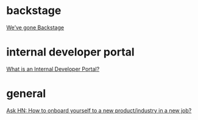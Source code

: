 # backstage

[We’ve gone Backstage](https://medium.com/john-lewis-software-engineering/weve-gone-backstage-this-is-how-we-use-it-on-our-digital-platform-b299cd4acb2)

# internal developer portal

[What is an Internal Developer Portal?](https://medium.com/@rphilogene/what-is-an-internal-developer-portal-6bcbe2481300)

# general
[Ask HN: How to onboard yourself to a new product/industry in a new job?](https://news.ycombinator.com/item?id=39777223)